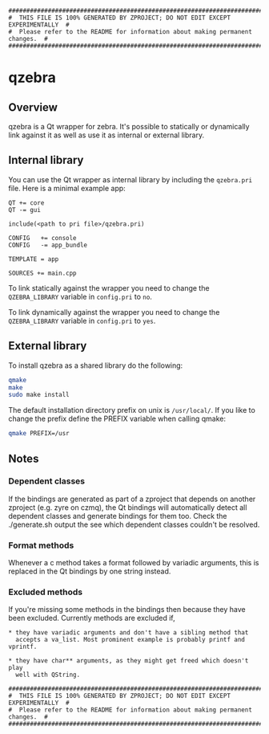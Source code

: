 ```
################################################################################
#  THIS FILE IS 100% GENERATED BY ZPROJECT; DO NOT EDIT EXCEPT EXPERIMENTALLY  #
#  Please refer to the README for information about making permanent changes.  #
################################################################################
```
# qzebra

## Overview

qzebra is a Qt wrapper for zebra. It's possible to
statically or dynamically link against it as well as use it as internal or external
library.

## Internal library

You can use the Qt wrapper as internal library by including the
`qzebra.pri` file. Here is a minimal example app:

```make
QT += core
QT -= gui

include(<path to pri file>/qzebra.pri)

CONFIG   += console
CONFIG   -= app_bundle

TEMPLATE = app

SOURCES += main.cpp
```

To link statically against the wrapper you need to change the
`QZEBRA_LIBRARY` variable in `config.pri` to `no`.

To link dynamically against the wrapper you need to change the
`QZEBRA_LIBRARY` variable in `config.pri` to `yes`.

## External library

To install qzebra as a shared library do the following:

```sh
qmake
make
sudo make install
```

The default installation directory prefix on unix is `/usr/local/`. If you like
to change the prefix define the PREFIX variable when calling qmake:

```sh
qmake PREFIX=/usr
```

## Notes

### Dependent classes

If the bindings are generated as part of a zproject that depends on another
zproject (e.g. zyre on czmq), the Qt bindings will automatically detect all
dependent classes and generate bindings for them too. Check the ./generate.sh
output the see which dependent classes couldn't be resolved.

### Format methods

Whenever a c method takes a format followed by variadic arguments, this is
replaced in the Qt bindings by one string instead.

### Excluded methods

If you're missing some methods in the bindings then because they have been
excluded. Currently methods are excluded if,

    * they have variadic arguments and don't have a sibling method that
      accepts a va_list. Most prominent example is probably printf and vprintf.

    * they have char** arguments, as they might get freed which doesn't play
      well with QString.

```
################################################################################
#  THIS FILE IS 100% GENERATED BY ZPROJECT; DO NOT EDIT EXCEPT EXPERIMENTALLY  #
#  Please refer to the README for information about making permanent changes.  #
################################################################################
```
